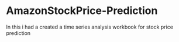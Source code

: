 # AmazonStockPrice-Prediction
In this i had a created a time series analysis workbook for stock price prediction

